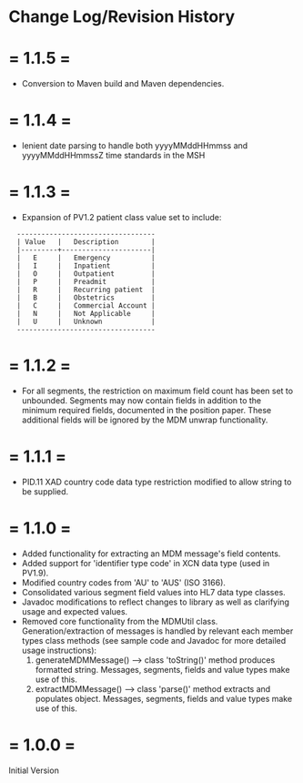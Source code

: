 # Change Log/Revision History

= 1.1.5 =
=========
- Conversion to Maven build and Maven dependencies.

= 1.1.4 =
=========
- lenient date parsing to handle both yyyyMMddHHmmss and yyyyMMddHHmmssZ time standards in the MSH

= 1.1.3 =
=========
- Expansion of PV1.2 patient class value set to include:

```
  ----------------------------------
  | Value   |   Description        |
  |---------+----------------------|
  |   E     |   Emergency          |
  |   I     |   Inpatient          |
  |   O     |   Outpatient         |
  |   P     |   Preadmit           |
  |   R     |   Recurring patient  |
  |   B     |   Obstetrics         |
  |   C     |   Commercial Account |
  |   N     |   Not Applicable     |
  |   U     |   Unknown            |
  ----------------------------------
```

= 1.1.2 =
=========
- For all segments, the restriction on maximum field count has been set to
  unbounded. Segments may now contain fields in addition to the minimum required
  fields, documented in the position paper. These additional fields will be
  ignored by the MDM unwrap functionality.

= 1.1.1 =
=========
- PID.11 XAD country code data type restriction modified to allow string
  to be supplied.

= 1.1.0 =
=========
- Added functionality for extracting an MDM message's field contents.
- Added support for 'identifier type code' in XCN data type (used in PV1.9).
- Modified country codes from 'AU' to 'AUS' (ISO 3166).
- Consolidated various segment field values into HL7 data type classes.
- Javadoc modifications to reflect changes to library as well as clarifying
  usage and expected values.
- Removed core functionality from the MDMUtil class. Generation/extraction
  of messages is handled by relevant each member types class methods (see sample
  code and Javadoc for more detailed usage instructions):
  1.  generateMDMMessage() --> class 'toString()' method produces formatted
      string. Messages, segments, fields and value types make use of this.
  2. extractMDMMessage() --> class 'parse()' method extracts and populates
      object. Messages, segments, fields and value types make use of this.

= 1.0.0 =
=========
Initial Version